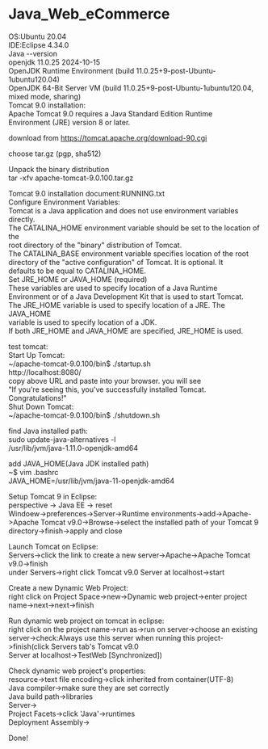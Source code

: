 # Java_Web_eCommerce
OS:Ubuntu 20.04<br />
IDE:Eclipse 4.34.0<br />
Java --version <br />
  openjdk 11.0.25 2024-10-15<br />
  OpenJDK Runtime Environment (build 11.0.25+9-post-Ubuntu-1ubuntu120.04)<br />
  OpenJDK 64-Bit Server VM (build 11.0.25+9-post-Ubuntu-1ubuntu120.04, mixed mode, sharing)<br />
Tomcat 9.0 installation: <br />
Apache Tomcat 9.0 requires a Java Standard Edition Runtime<br />
Environment (JRE) version 8 or later.<br />

download from https://tomcat.apache.org/download-90.cgi<br />

choose tar.gz (pgp, sha512)<br />

Unpack the binary distribution<br />
  tar -xfv apache-tomcat-9.0.100.tar.gz<br />
  
Tomcat 9.0 installation document:RUNNING.txt<br />
Configure Environment Variables:<br />
Tomcat is a Java application and does not use environment variables directly.<br />
The CATALINA_HOME environment variable should be set to the location of the<br />
root directory of the "binary" distribution of Tomcat.<br />
The CATALINA_BASE environment variable specifies location of the root<br />
directory of the "active configuration" of Tomcat. It is optional. It<br />
defaults to be equal to CATALINA_HOME.<br />
Set JRE_HOME or JAVA_HOME (required)<br />
These variables are used to specify location of a Java Runtime<br />
Environment or of a Java Development Kit that is used to start Tomcat.<br />
The JRE_HOME variable is used to specify location of a JRE. The JAVA_HOME<br />
variable is used to specify location of a JDK.<br />
If both JRE_HOME and JAVA_HOME are specified, JRE_HOME is used.<br />

test tomcat:<br />
Start Up Tomcat:<br />
~/apache-tomcat-9.0.100/bin$ ./startup.sh<br />
http://localhost:8080/ <br />
copy above URL and paste into your browser. you will see <br />
"If you're seeing this, you've successfully installed Tomcat. Congratulations!"<br />
Shut Down Tomcat:<br />
~/apache-tomcat-9.0.100/bin$ ./shutdown.sh<br />

find Java installed path:<br />
sudo update-java-alternatives -l<br />
/usr/lib/jvm/java-1.11.0-openjdk-amd64<br />

add JAVA_HOME(Java JDK installed path)<br />
~$ vim .bashrc<br />
JAVA_HOME=/usr/lib/jvm/java-11-openjdk-amd64<br />

Setup Tomcat 9 in Eclipse:<br />
perspective -> Java EE -> reset<br />
Windoew->preferences->Server->Runtime environments->add->Apache->Apache Tomcat v9.0->Browse->select the installed path of your Tomcat 9 directory->finish->apply and close<br />

Launch Tomcat on Eclipse:<br />
Servers->click the link to create a new server->Apache->Apache Tomcat v9.0->finish<br />
under Servers->right click Tomcat v9.0 Server at localhost->start<br />

Create a new Dynamic Web Project:<br />
right click on Project Space->new->Dynamic web project->enter project name->next->next->finish<br />

Run dynamic web project on tomcat in eclipse:<br />
right click on the project name->run as->run on server->choose an existing server->check:Always use this server when running this project->finish(click Servers tab's Tomcat v9.0 <br />Server at localhost->TestWeb [Synchronized])<br />

Check dynamic web project's properties:<br />
resource->text file encoding->click inherited from container(UTF-8)<br />
Java compiler->make sure they are set correctly<br />
Java build path->libraries<br />
Server-><br />
Project Facets->click 'Java'->runtimes<br />
Deployment Assembly-><br />

Done!<br />





